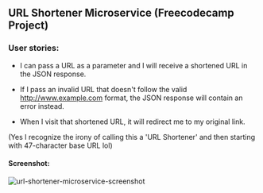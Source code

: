 ## URL Shortener Microservice (Freecodecamp Project)

### User stories:

* I can pass a URL as a parameter and I will receive a shortened URL in the JSON response.

* If I pass an invalid URL that doesn't follow the valid http://www.example.com format, the JSON response will contain an error instead.

* When I visit that shortened URL, it will redirect me to my original link.

(Yes I recognize the irony of calling this a 'URL Shortener' and then starting with  47-character base URL lol)

#### Screenshot:

![url-shortener-microservice-screenshot](https://cdn.glitch.com/5d39b707-6362-41d3-9761-f0d3c047ace6%2FScreen%20Shot%202018-01-18%20at%208.05.52%20PM.png?1516334798756)